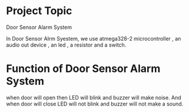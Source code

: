 # Project Topic
Door Sensor Alarm System

In Door Sensor Alrm Syestem, we use atmega328-2 microcontroller , an audio out device , an led , a resistor and a switch.

# Function of Door Sensor Alarm System
when door will open then LED will blink and buzzer will make noise. And when door will close LED will not blink and buzzer will not make a sound.
